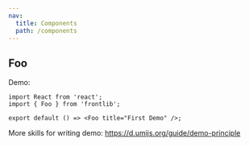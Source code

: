 ```yaml
---
nav:
  title: Components
  path: /components
---
```


## Foo

Demo:

```tsx
import React from 'react';
import { Foo } from 'frontlib';

export default () => <Foo title="First Demo" />;
```

More skills for writing demo: https://d.umijs.org/guide/demo-principle
